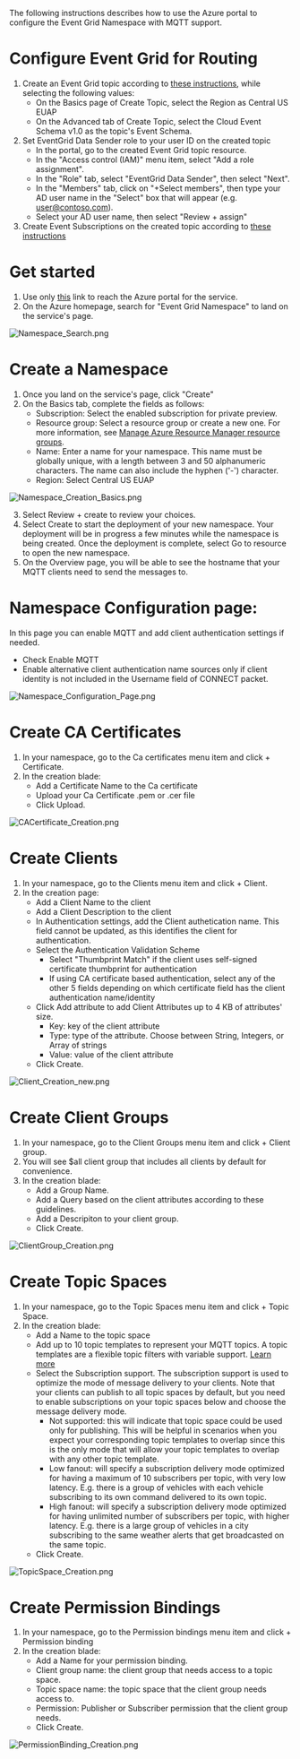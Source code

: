 The following instructions describes how to use the Azure portal to configure the Event Grid Namespace with MQTT support.

# Configure Event Grid for Routing
1. Create an Event Grid topic according to [these instructions](https://learn.microsoft.com/en-us/azure/event-grid/create-custom-topic), while selecting the following values:
   - On the Basics page of Create Topic, select the Region as Central US EUAP
   - On the Advanced tab of Create Topic, select the Cloud Event Schema v1.0 as the topic's Event Schema.
2. Set EventGrid Data Sender role to your user ID on the created topic
   - In the portal, go to the created Event Grid topic resource. 
   - In the "Access control (IAM)" menu item, select "Add a role assignment".
   - In the "Role" tab, select "EventGrid Data Sender", then select "Next".
   - In the "Members" tab, click on "+Select members", then type your AD user name in the "Select" box that will appear (e.g. user@contoso.com).
   - Select your AD user name, then select "Review + assign"
3. Create Event Subscriptions on the created topic according to [these instructions](https://learn.microsoft.com/en-us/azure/event-grid/subscribe-through-portal)

# Get started 
1. Use only [this](https://portal.azure.com/?microsoft_azure_marketplace_ItemHideKey=PubSubNamespace&microsoft_azure_eventgrid_assettypeoptions={"PubSubNamespace":{"options":""}}) link to reach the Azure portal for the service. 
2. On the Azure homepage, search for "Event Grid Namespace" to land on the service's page.

![Namespace_Search.png](https://github.com/Azure/MQTTBrokerPrivatePreview/blob/main/Azure%20Portal/Namespace_Search.png)

# Create a Namespace
1. Once you land on the service's page, click "Create"
2. On the Basics tab, complete the fields as follows:
   -  Subscription: Select the enabled subscription for private preview.
   - Resource group: Select a resource group or create a new one. For more information, see [Manage Azure Resource Manager resource groups](https://learn.microsoft.com/en-us/azure/azure-resource-manager/management/manage-resource-groups-portal).
   - Name: Enter a name for your namespace. This name must be globally unique, with a length between 3 and 50 alphanumeric characters. The name can also include the hyphen ('-') character.
   - Region: Select Central US EUAP
   
![Namespace_Creation_Basics.png](https://github.com/Azure/MQTTBrokerPrivatePreview/blob/main/Azure%20Portal/Namespace_Creation_Basics.png)

3. Select Review + create to review your choices.
4. Select Create to start the deployment of your new namespace. Your deployment will be in progress a few minutes while the namespace is being created. Once the deployment is complete, select Go to resource to open the new namespace.
5. On the Overview page, you will be able to see the hostname that your MQTT clients need to send the messages to.


# Namespace Configuration page:
In this page you can enable MQTT and add client authentication settings if needed.
   - Check Enable MQTT
   - Enable alternative client authentication name sources only if client identity is not included in the Username field of CONNECT packet.  

![Namespace_Configuration_Page.png](https://github.com/Azure/MQTTBrokerPrivatePreview/blob/main/Azure%20Portal/Namespace_Configuration_Page.png)   


# Create CA Certificates
 1. In your namespace, go to the Ca certificates menu item and click + Certificate.
 2. In the creation blade:
    - Add a Certificate Name to the Ca certificate
    - Upload your Ca Certificate .pem or .cer file
    - Click Upload.
    
![CACertificate_Creation.png](https://github.com/Azure/MQTTBrokerPrivatePreview/blob/main/Azure%20Portal/CACertificate_Creation.png)   


# Create Clients
 1. In your namespace, go to the Clients menu item and click + Client.
 2. In the creation page:
    - Add a Client Name to the client
    - Add a Client Description to the client
    - In Authentication settings, add the Client authetication name.  This field cannot be updated, as this identifies the client for authentication.
    - Select the Authentication Validation Scheme
      - Select "Thumbprint Match" if the client uses self-signed certificate thumbprint for authentication
      - If using CA certificate based authentication, select any of the other 5 fields depending on which certificate field has the client authentication name/identity
    - Click Add attribute to add Client Attributes up to 4 KB of attributes' size.
      - Key: key of the client attribute
      - Type: type of the attribute. Choose between String, Integers, or Array of strings
      - Value: value of the client attribute
    - Click Create.

![Client_Creation_new.png](https://github.com/Azure/MQTTBrokerPrivatePreview/blob/main/Azure%20Portal/Client_Creation_new.png)   
    
# Create Client Groups
 1. In your namespace, go to the Client Groups menu item and click + Client group.
 2. You will see $all client group that includes all clients by default for convenience.
 3. In the creation blade:
    - Add a Group Name.
    - Add a Query based on the client attributes according to these guidelines.
    - Add a Descripiton to your client group.
    - Click Create.
    
![ClientGroup_Creation.png](https://github.com/Azure/MQTTBrokerPrivatePreview/blob/main/Azure%20Portal/ClientGroup_Creation.png)   

# Create Topic Spaces
 1. In your namespace, go to the Topic Spaces menu item and click + Topic Space.
 2. In the creation blade:
    - Add a Name to the topic space
    - Add up to 10 topic templates to represent your MQTT topics. A topic templates are a flexible topic filters with variable support. [Learn more](https://github.com/Azure/MQTTBrokerPrivatePreview/blob/main/README.md#topic-template)
    - Select the Subscription support. The subscription support is used to optimize the mode of message delivery to your clients. Note that your clients can publish to all topic spaces by default, but you need to enable subscriptions on your topic spaces below and choose the message delivery mode.
      - Not supported: this will indicate that topic space could be used only for publishing. This will be helpful in scenarios when you expect your corresponding topic templates to overlap since this is the only mode that will allow your topic templates to overlap with any other topic template.
      - Low fanout: will specify a subscription delivery mode optimized for having a maximum of 10 subscribers per topic, with very low latency. E.g. there is a group of vehicles with each vehicle subscribing to its own command delivered to its own topic.
      - High fanout: will specify a subscription delivery mode optimized for having unlimited number of subscribers per topic, with higher latency. E.g. there is a large group of vehicles in a city subscribing to the same weather alerts that get broadcasted on the same topic.
    - Click Create.

![TopicSpace_Creation.png](https://github.com/Azure/MQTTBrokerPrivatePreview/blob/main/Azure%20Portal/TopicSpace_Creation.png)   

# Create Permission Bindings
 1. In your namespace, go to the Permission bindings menu item and click +  Permission binding 
 2. In the creation blade:
    - Add a Name for your permission binding.
    - Client group name: the client group that needs access to a topic space.
    - Topic space name: the topic space that the client group needs access to.
    - Permission: Publisher or Subscriber permission that the client group needs.
    - Click Create.

![PermissionBinding_Creation.png](https://github.com/Azure/MQTTBrokerPrivatePreview/blob/main/Azure%20Portal/PermissionBinding_Creation.png)   
